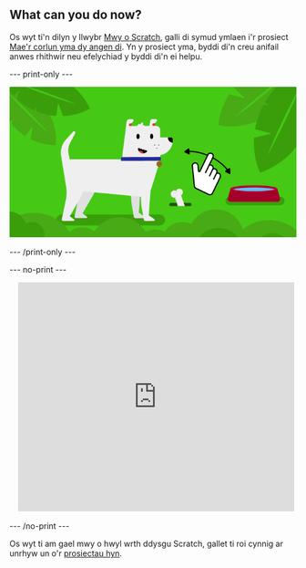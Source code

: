 ## What can you do now?

Os wyt ti'n dilyn y llwybr [Mwy o Scratch](https://projects.raspberrypi.org/en/raspberrypi/more-scratch), galli di symud ymlaen i'r prosiect [Mae'r corlun yma dy angen di](https://projects.raspberrypi.org/en/projects/this-sprite-needs-you). Yn y prosiect yma, byddi di'n creu anifail anwes rhithwir neu efelychiad y byddi di'n ei helpu.

--- print-only ---

![Mae'r corlun hwn dy angen di](images/this-sprite-needs-you-project.png)

--- /print-only ---

--- no-print ---

<div class="scratch-preview" style="margin-left: 15px;">
  <iframe allowtransparency="true" width="485" height="402" src="https://scratch.mit.edu/projects/embed/530008968/?autostart=false" frameborder="0"></iframe>
</div>

--- /no-print ---

Os wyt ti am gael mwy o hwyl wrth ddysgu Scratch, gallet ti roi cynnig ar unrhyw un o'r [prosiectau hyn](https://projects.raspberrypi.org/en/projects?software%5B%5D=scratch&curriculum%5B%5D=%201).
